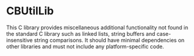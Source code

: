# CBUtilLib
This C library provides miscellaneous additional functionality not found in the standard C library such as linked lists, string buffers and case- insensitive string comparisons. It should have minimal dependencies on other libraries and must not include any platform-specific code.
